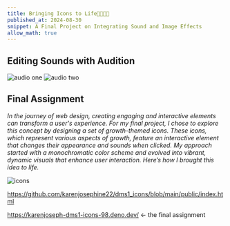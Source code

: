 ```yaml
---
title: Bringing Icons to Life🐴🌙🌿🪷
published_at: 2024-08-30
snippet: A Final Project on Integrating Sound and Image Effects
allow_math: true
---
```


## Editing Sounds with Audition
![audio one](audio.jpeg)
![audio two](audioo.jpeg)

## Final Assignment
*In the journey of web design, creating engaging and interactive elements can transform a user's experience. For my final project, I chose to explore this concept by designing a set of growth-themed icons. These icons, which represent various aspects of growth, feature an interactive element that changes their appearance and sounds when clicked. My approach started with a monochromatic color scheme and evolved into vibrant, dynamic visuals that enhance user interaction. Here’s how I brought this idea to life.*

![icons](icons.jpeg)

https://github.com/karenjosephine22/dms1_icons/blob/main/public/index.html

https://karenjoseph-dms1-icons-98.deno.dev/ <- the final assignment

